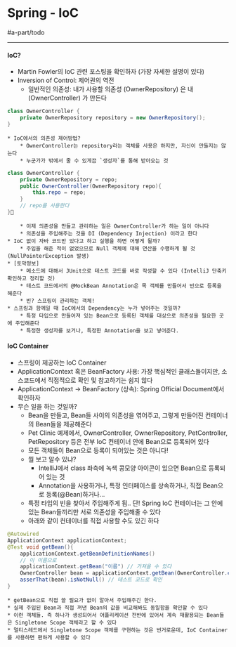# Spring - IoC
#a-part/todo
- - - -
#### IoC?
* Martin Fowler의  IoC 관련 포스팅을 확인하자 (가장 자세한 설명이 있다)
* Inversion of Control: 제어권의 역전
	* 일반적인 의존성: 내가 사용할 의존성 (OwnerRepository) 은 내 (OwnerController) 가 만든다
```java
class OwnerController {
	private OwnerRepository repository = new OwnerRepository();
}	
```
	* IoC에서의 의존성 제어방법?
		* OwnerController는 repository라는 객체를 사용은 하지만, 자신이 만들지는 않는다
		* 누군가가 밖에서 줄 수 있게끔 `생성자`를 통해 받아오는 것
```java
class OwnerController {
	private OwnerRepository = repo;
	public OwnerController(OwnerRepository repo){
		this.repo = repo;
	}
	// repo를 사용한다 
}
```
		* 이제 의존성을 만들고 관리하는 일은 OwnerController가 하는 일이 아니다
		* 의존성을 주입해주는 것을 DI (Dependency Injection) 이라고 한다
	* IoC 없이 자바 코드만 있다고 하고 실행을 하면 어떻게 될까?
		* 주입을 해준 적이 없었으므로 Null 객체에 대해 연산을 수행하게 될 것 (NullPointerException 발생)
	* [토막정보] 
		* 메소드에 대해서 JUnit으로 테스트 코드를 바로 작성할 수 있다 (IntelliJ 단축키 확인하고 정리할 것)
		* 테스트 코드에서의 @MockBean Annotation은 목 객체를 만들어서 빈으로 등록을 해준다
		* 빈? 스프링이 관리하는 객체!
	* 스프링과 함께일 때 IoC에서의 Dependency는 누가 넣어주는 것일까?
		* 특정 타입으로 만들어져 있는 Bean으로 등록된 객체를 대상으로 의존성을 필요한 곳에 주입해준다
		* 특정한 생성자를 보거나, 특정한 Annotation을 보고 넣어준다.

#### IoC Container
* 스프링이 제공하는 IoC Container
* ApplicationContext 혹은 BeanFactory 사용: 가장 핵심적인 클래스들이지만, 소스코드에서 직접적으로 확인 및 참고하기는 쉽지 않다
* ApplicationContext -> BeanFactory (상속): Spring Official Document에서 확인하자
* 무슨 일을 하는 것일까?
	* Bean을 만들고, Bean들 사이의 의존성을 엮어주고, 그렇게 만들어진 컨테이너의 Bean들을 제공해준다 
	* Pet Clinic 예제에서, OwnerController, OwnerRepository, PetController, PetRepository 등은 전부 IoC 컨테이너 안에 Bean으로 등록되어 있다
	* 모든 객체들이 Bean으로 등록이 되어있는 것은 아니다!
	* 뭘 보고 알수 있냐?
		* IntelliJ에서 class 좌측에 녹색 콩모양 아이콘이 있으면 Bean으로 등록되어 있는 것
		* Annotation을 사용하거나, 특정 인터페이스를 상속하거나, 직접 Bean으로 등록(@Bean)하거나...
	* 특정 타입의 빈을 찾아서 주입해주게 됨.. 단! Spring IoC 컨테이너는 그 안에 있는 Bean들끼리만 서로 의존성을 주입해줄 수 있다
	* 아래와 같이 컨테이너를 직접 사용할 수도 있긴 하다
```java
@Autowired
ApplicationContext applicationContext;
@Test void getBean(){
	applicationContext.getBeanDefinitionNames()
	// 이 이름으로
	applicationContext.getBean("이름") // 가져올 수 있다
	OwnerController bean = applicationContext.getBean(OwnerController.class) // 타입으로도 가져올 수 있다
	asserThat(bean).isNotNull() // 테스트 코드로 확인
}
```
	* getBean으로 직접 쓸 필요가 없이 알아서 주입해주긴 한다. 
	* 실제 주입된 Bean과 직접 꺼낸 Bean의 값을 비교해봐도 동일함을 확인할 수 있다 
	* 이런 객체들. 즉 하나가 생성되어서 어플리케이션 전반에 있어서 계속 재활용되는 Bean들은 Singletone Scope 객체라고 할 수 있다
	* 멀티스레드에서 Singletone Scope 객체를 구현하는 것은 번거로운데, IoC Container를 사용하면 편하게 사용할 수 있다